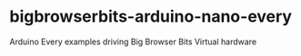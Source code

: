 # bigbrowserbits-arduino-nano-every
Arduino Every examples driving Big Browser Bits Virtual hardware
